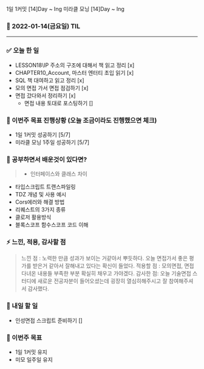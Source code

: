 1일 1커밋 [14]Day ~ Ing
미라클 모닝 [14]Day ~ Ing

### 📆 2022-01-14(금요일) TIL

---

### ✅ 오늘 한 일

- LESSON18\IP 주소의 구조에 대해서 책 읽고 정리 [x]
- CHAPTER10_Account, 마스터 엔터티 초입 읽기 [x]
- SQL 책 대여하고 읽고 정리 [x]
- 모의 면접 가서 면접 점검하기 [x]
- 면접 갔다와서 정리하기 [x]
  - 면접 내용 토대로 포스팅하기 []

### 🐎 이번주 목표 진행상황 (오늘 조금이라도 진행했으면 체크)

- 1일 1커밋 성공하기 [5/7]
- 미라클 모닝 1주일 성공하기 [5/7]

### 🤔 공부하면서 배운것이 있다면?

> - 인터페이스와 클래스 차이

- 타입스크립트 트랜스파일링
- TDZ 개념 및 사용 예시
- Cors에러와 해결 방법
- 리퀘스트의 3가지 종류
- 클로저 활용방식
- 블록스코프 함수스코프 코드 이해

### ⚡ 느낀, 적용, 감사할 점

> 느낀 점 : 노력한 만큼 성과가 보이는 거같아서 뿌듯하다. 오늘 면접가서 좋은 평가를 받은거 같아서 잘해내고 있다는 확신이 들었다.
> 적용할 점 : 모의면접, 면접 다녀온 내용들 부족한 부분 확실히 채우고 가야겠다.
> 감사한 점: 오늘 기술면접 스터디에 새로운 전공자분이 들어오셨는데 굉장히 열심히해주시고 잘 참여해주셔서 감사했다.

### 🚀 내일 할 일

- 인성면접 스크립트 준비하기 []

### 🎯 이번주 목표

- 1일 1커밋 유지
- 미모 일주일 유지
